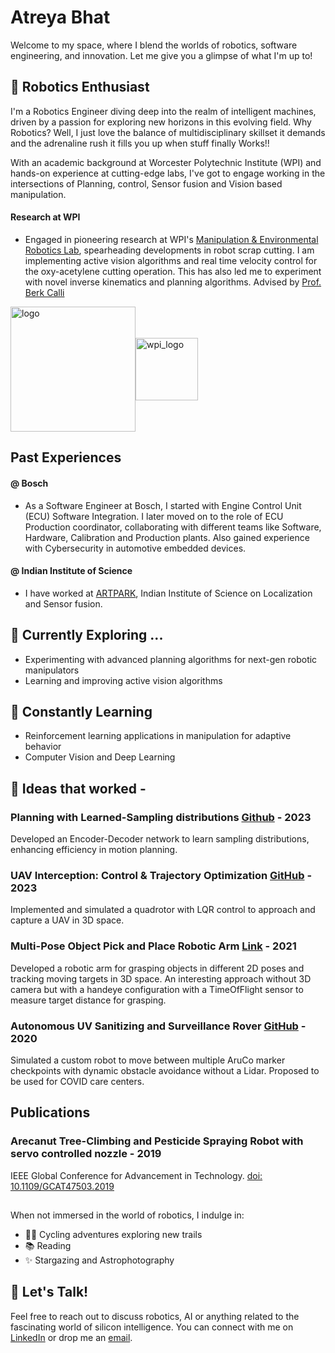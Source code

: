 # Atreya Bhat

Welcome to my space, where I blend the worlds of robotics, software engineering, and innovation. Let me give you a glimpse of what I'm up to!

## 🤖 Robotics Enthusiast
I'm a Robotics Engineer diving deep into the realm of intelligent machines, driven by a passion for exploring new horizons in this evolving field. 
Why Robotics? Well, I just love the balance of multidisciplinary skillset it demands and the adrenaline rush it fills you up when stuff finally Works!! 

With an academic background at Worcester Polytechnic Institute (WPI) and hands-on experience at cutting-edge labs, I've got to engage working in the intersections of Planning, control, Sensor fusion and Vision based manipulation. 


#### Research at WPI
- Engaged in pioneering research at WPI's [Manipulation & Environmental Robotics Lab](https://wp.wpi.edu/merlab/), spearheading developments in robot scrap cutting. I am implementing active vision algorithms and real time velocity control for the oxy-acetylene cutting operation. This has also led me to experiment with novel inverse kinematics and planning algorithms. Advised by [Prof. Berk Calli](https://berkcalli.com/)

<div style="display: flex; align-items: center;">
    <img src="https://github.com/atreyabhat/atreyabhat/assets/39030188/25a2d719-cf2f-44d3-918d-88bae1bf82b4" alt="logo" width="200" height="200">
    <img src="https://github.com/atreyabhat/atreyabhat/assets/39030188/84eaa637-7ad7-44d2-b5a1-2a8ef7f178bb" alt="wpi_logo" width="100" height="100">
</div>


## Past Experiences 

#### @ Bosch
- As a Software Engineer at Bosch, I started with Engine Control Unit (ECU) Software Integration. I later moved on to the role of ECU Production coordinator, collaborating with different teams like Software, Hardware, Calibration and Production plants. Also gained experience with Cybersecurity in automotive embedded devices.

#### @ Indian Institute of Science
- I have worked at [ARTPARK](https://artpark.in/), Indian Institute of Science on Localization and Sensor fusion.

## 🔭 Currently Exploring ...
- Experimenting with advanced planning algorithms for next-gen robotic manipulators
- Learning and improving active vision algorithms


## 🌱 Constantly Learning
- Reinforcement learning applications in manipulation for adaptive behavior
- Computer Vision and Deep Learning


## 🔬 Ideas that worked - 

### Planning with Learned-Sampling distributions [Github](https://github.com/atreyabhat/LearnedSampling_CVAE/tree/main) - 2023
Developed an Encoder-Decoder network to learn sampling distributions, enhancing efficiency in motion planning.

### UAV Interception: Control & Trajectory Optimization [GitHub](https://github.com/atreyabhat/UAV-Interception) - 2023
Implemented and simulated a quadrotor with LQR control to approach and capture a UAV in 3D space. 

### Multi-Pose Object Pick and Place Robotic Arm [Link](https://drive.google.com/file/d/1LRGVmkzXYezZlSfqbuO5ebVDnbXRpKTM/view?usp=sharing) - 2021
Developed a robotic arm for grasping objects in different 2D poses and tracking moving targets in 3D space. An interesting approach without 3D camera but with a handeye configuration with a TimeOfFlight sensor to measure target distance for grasping. 

### Autonomous UV Sanitizing and Surveillance Rover [GitHub](https://github.com/atreyabhat/Aruco-Detector-and-Follower/tree/main) - 2020
Simulated a custom robot to move between multiple AruCo marker checkpoints with dynamic obstacle avoidance without a Lidar. Proposed to be used for COVID care centers.


## Publications

### Arecanut Tree-Climbing and Pesticide Spraying Robot with servo controlled nozzle - 2019
IEEE Global Conference for Advancement in Technology. [doi: 10.1109/GCAT47503.2019](https://doi.org/10.1109/GCAT47503.2019.8978452)

##

When not immersed in the world of robotics, I indulge in:
- 🚴‍♂️ Cycling adventures exploring new trails
- 📚 Reading
- ✨ Stargazing and Astrophotography

## 💬 Let's Talk!
Feel free to reach out to discuss robotics, AI or anything related to the fascinating world of silicon intelligence. 
You can connect with me on [LinkedIn](https://linkedin.com/in/atreya-bhat) or drop me an [email](mailto:agbhat@wpi.edu).

<!-- Feel free to add more sections, projects, or details as per your liking! -->
